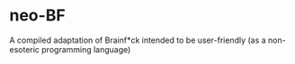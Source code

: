# neo-BF
A compiled adaptation of Brainf*ck intended to be user-friendly (as a non-esoteric programming language)
